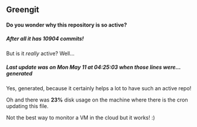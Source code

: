 ## Greengit

#### Do you wonder why this repository is so active?

##### After all it has 10904 commits!

But is it *really* active? Well...

##### Last update was on Mon May 11 at 04:25:03 when those lines were... generated

Yes, generated, because it certainly helps a lot to have such an active repo!

Oh and there was **23%** disk usage on the machine
where there is the cron updating this file.

Not the best way to monitor a VM in the cloud but it works! :)
